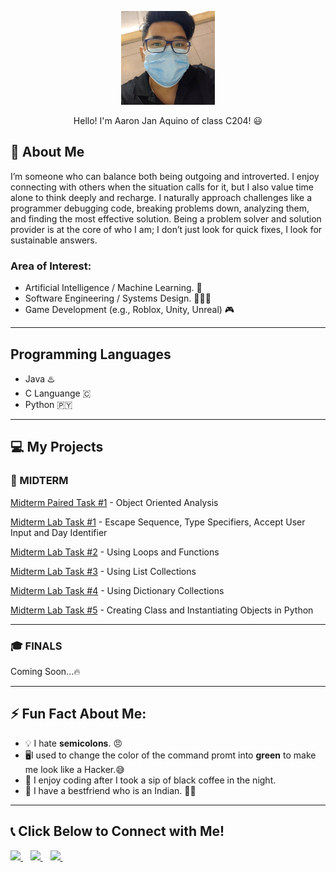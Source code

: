 
<p align="center">
  <img src="https://github.com/Aa-Aquino/7OOP-Activities/blob/main/Pix/Picture%20ko%20na%20naka%20facemask%20dati.jpg?raw=true" height="150"/>
</p>
<p align="center">
Hello! I'm Aaron Jan Aquino of class C204! 😃
  </p>

## 🌟 About Me
I’m someone who can balance both being outgoing and introverted. I enjoy connecting with others when the situation calls for it, but I also value time alone to think deeply and recharge. I naturally approach challenges like a programmer debugging code, breaking problems down, analyzing them, and finding the most effective solution. Being a problem solver and solution provider is at the core of who I am; I don’t just look for quick fixes, I look for sustainable answers.

### Area of Interest:
- Artificial Intelligence / Machine Learning. 🤖
- Software Engineering / Systems Design. 👨🏻‍💻
- Game Development (e.g., Roblox, Unity, Unreal) 🎮

---

## Programming Languages
- Java ♨️
- C Languange 🇨
- Python 🇵🇾

---

## 💻 My Projects  

### 🧪 MIDTERM 
[Midterm Paired Task #1]() - Object Oriented Analysis

[Midterm Lab Task #1]() - Escape Sequence, Type Specifiers, Accept User Input and Day Identifier

[Midterm Lab Task #2]() - Using Loops and Functions

[Midterm Lab Task #3](https://github.com/Aa-Aquino/7OOP-Activities/blob/main/Midterm_Labtask/Midterm%20Lab%20Task%203_Aaron%20Aquino.pdf) - Using List Collections

[Midterm Lab Task #4]() - Using Dictionary Collections

[Midterm Lab Task #5](https://github.com/Aa-Aquino/7OOP-Activities/blob/main/Midterm_Labtask/Midterm%20Lab%20Task%205_AaronAquino.pdf) - Creating Class and Instantiating Objects in Python

---

### 🎓 FINALS  
Coming Soon...🔥  

--- 

## ⚡ Fun Fact About Me:

- 💡 I hate **semicolons**. 😠  
- 🖥️I used to change the color of the command promt into **green** to make me look like a Hacker.😅   
- 🌙 I enjoy coding after I took a sip of black coffee in the night.      
- 🛑 I have a bestfriend who is an Indian. 💁‍♂️ 
    

---

## 📞 Click Below to Connect with Me!   

<p align="left">
  <a href="https://mail.google.com/mail/?view=cm&fs=1&to=aaquino24-0196@cca.edu.ph" target="_blank">
    <img src="https://img.shields.io/badge/Email-D14836?style=for-the-badge&logo=gmail&logoColor=white" height="40"/>
  </a>
  &nbsp;&nbsp;
  <a href="https://www.facebook.com/aaronaquino123/" target="_blank">
    <img src="https://img.shields.io/badge/Facebook-1877F2?style=for-the-badge&logo=facebook&logoColor=white" height="40"/>
  </a>
  &nbsp;&nbsp;
  <a href="https://www.instagram.com/ayay.ron0/" target="_blank">
    <img src="https://img.shields.io/badge/Instagram-E4405F?style=for-the-badge&logo=instagram&logoColor=white" height="40"/>
  </a>
  &nbsp;&nbsp;
</p>
